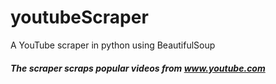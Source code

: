 # youtubeScraper
A YouTube scraper in python using BeautifulSoup

##### The scraper scraps popular videos from www.youtube.com

